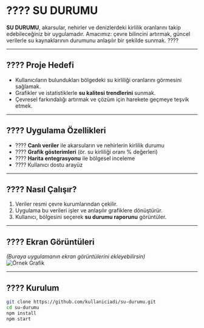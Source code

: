 # ???? SU DURUMU

**SU DURUMU**, akarsular, nehirler ve denizlerdeki kirlilik oranlarını takip edebileceğiniz bir uygulamadır.
Amacımız: çevre bilincini artırmak, güncel verilerle su kaynaklarının durumunu anlaşılır bir şekilde sunmak. ????

---

## ???? Proje Hedefi
- Kullanıcıların bulundukları bölgedeki su kirliliği oranlarını görmesini sağlamak.
- Grafikler ve istatistiklerle **su kalitesi trendlerini** sunmak.
- Çevresel farkındalığı artırmak ve çözüm için harekete geçmeye teşvik etmek.

---

## ???? Uygulama Özellikleri
- ???? **Canlı veriler** ile akarsuların ve nehirlerin kirlilik durumu  
- ???? **Grafik gösterimleri** (ör. su kirliliği oranı % değerleri)  
- ???? **Harita entegrasyonu** ile bölgesel inceleme  
- ???? Kullanıcı dostu arayüz  

---

## ????️ Nasıl Çalışır?
1. Veriler resmi çevre kurumlarından çekilir.  
2. Uygulama bu verileri işler ve anlaşılır grafiklere dönüştürür.  
3. Kullanıcı, bölgesini seçerek **su durumu raporunu** görüntüler.  

---

## ???? Ekran Görüntüleri
_(Buraya uygulamanın ekran görüntülerini ekleyebilirsin)_  
![Örnek Grafik](https://via.placeholder.com/600x300.png?text=SU+DURUMU+Grafik+Örneği)

---

## ???? Kurulum
```bash
git clone https://github.com/kullaniciadi/su-durumu.git
cd su-durumu
npm install
npm start
